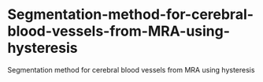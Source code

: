 # Segmentation-method-for-cerebral-blood-vessels-from-MRA-using-hysteresis
Segmentation method for cerebral blood vessels from MRA using hysteresis
